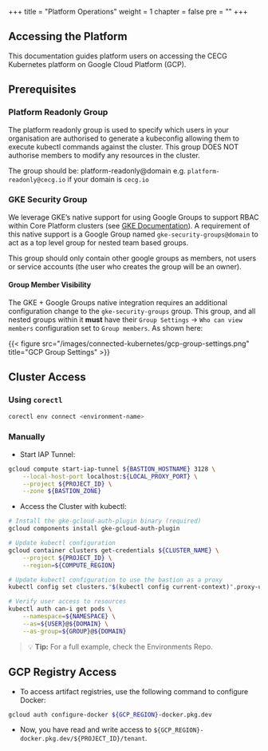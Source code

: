 +++
title = "Platform Operations"
weight = 1
chapter = false
pre = ""
+++

## Accessing the Platform
This documentation guides platform users on accessing the CECG Kubernetes platform on Google Cloud Platform (GCP).

## Prerequisites

### Platform Readonly Group

The platform readonly group is used to specify which users in your organisation are authorised to generate a kubeconfig allowing them to execute kubectl commands against the cluster. This group DOES NOT authorise members to modify any resources in the cluster.

The group should be: platform-readonly@domain e.g. `platform-readonly@cecg.io` if your domain is `cecg.io`

### GKE Security Group

We leverage GKE’s native support for using Google Groups to support RBAC within Core Platform clusters (see [GKE Documentation](https://cloud.google.com/kubernetes-engine/docs/how-to/google-groups-rbac#console)). A requirement of this native support is a Google Group named `gke-security-groups@domain` to act as a top level group for nested team based groups.

This group should only contain other google groups as members, not users or service accounts (the user who creates the group will be an owner).

#### Group Member Visibility

The GKE + Google Groups native integration requires an additional configuration change to the `gke-security-groups` group. This group, and all nested groups within it **must** have their `Group Settings` -> `Who can view members` configuration set to `Group members`. As shown here:

{{< figure src="/images/connected-kubernetes/gcp-group-settings.png" title="GCP Group Settings" >}}

## Cluster Access

### Using `corectl`
```bash
corectl env connect <environment-name>
```

### Manually
* Start IAP Tunnel:

```bash
gcloud compute start-iap-tunnel ${BASTION_HOSTNAME} 3128 \
    --local-host-port localhost:${LOCAL_PROXY_PORT} \
    --project ${PROJECT_ID} \
    --zone ${BASTION_ZONE}
```

* Access the Cluster with kubectl:

```bash
# Install the gke-gcloud-auth-plugin binary (required)
gcloud components install gke-gcloud-auth-plugin

# Update kubectl configuration
gcloud container clusters get-credentials ${CLUSTER_NAME} \
    --project ${PROJECT_ID} \
    --region=${COMPUTE_REGION}

# Update kubectl configuration to use the bastion as a proxy
kubectl config set clusters."$(kubectl config current-context)".proxy-url http://localhost:${LOCAL_PROXY_PORT}

# Verify user access to resources
kubectl auth can-i get pods \
    --namespace=${NAMESPACE} \
    --as=${USER}@${DOMAIN} \
    --as-group=${GROUP}@${DOMAIN}
```

> :bulb: **Tip:** For a full example, check the Environments Repo.

## GCP Registry Access

* To access artifact registries, use the following command to configure Docker:

```bash
gcloud auth configure-docker ${GCP_REGION}-docker.pkg.dev
```

* Now, you have read and write access to `${GCP_REGION}-docker.pkg.dev/${PROJECT_ID}/tenant`.

